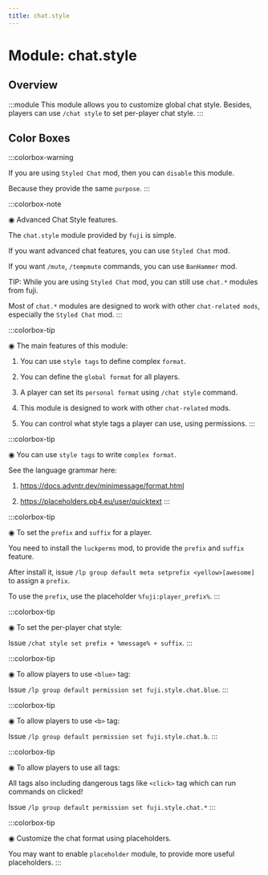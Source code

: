 ```yaml
---
title: chat.style
---
```



# Module: chat.style

## Overview
:::module
This module allows you to customize global chat style.
Besides, players can use `/chat style` to set per-player chat style.
:::
## Color Boxes

:::colorbox-warning

If you are using `Styled Chat` mod, then you can `disable` this module.

Because they provide the same `purpose`.
:::

:::colorbox-note

◉ Advanced Chat Style features.

The `chat.style` module provided by `fuji` is simple.

If you want advanced chat features, you can use `Styled Chat` mod.

If you want `/mute`, `/tempmute` commands, you can use `BanHammer` mod.



TIP: While you are using `Styled Chat` mod, you can still use `chat.*` modules from fuji.

Most of `chat.*` modules are designed to work with other `chat-related mods`, especially the `Styled Chat` mod.
:::

:::colorbox-tip

◉ The main features of this module:

1. You can use `style tags` to define complex `format`.

2. You can define the `global format` for all players.

3. A player can set its `personal format` using `/chat style` command.

4. This module is designed to work with other `chat-related` mods.

5. You can control what style tags a player can use, using permissions.
:::

:::colorbox-tip

◉ You can use `style tags` to write `complex format`.



See the language grammar here:

1. https://docs.advntr.dev/minimessage/format.html

2. https://placeholders.pb4.eu/user/quicktext
:::

:::colorbox-tip

◉ To set the `prefix` and `suffix` for a player.



You need to install the `luckperms` mod, to provide the `prefix` and `suffix` feature.

After install it, issue `/lp group default meta setprefix <yellow>[awesome]` to assign a `prefix`.

To use the `prefix`, use the placeholder `%fuji:player_prefix%`.
:::

:::colorbox-tip

◉ To set the per-player chat style:

Issue `/chat style set prefix + %message% + suffix`.
:::

:::colorbox-tip

◉ To allow players to use `<blue>` tag:

Issue `/lp group default permission set fuji.style.chat.blue`.
:::

:::colorbox-tip

◉ To allow players to use `<b>` tag:

Issue `/lp group default permission set fuji.style.chat.b`.
:::

:::colorbox-tip

◉ To allow players to use all tags:

All tags also including dangerous tags like `<click>` tag which can run commands on clicked!

Issue `/lp group default permission set fuji.style.chat.*`
:::

:::colorbox-tip

◉ Customize the chat format using placeholders.

You may want to enable `placeholder` module, to provide more useful placeholders.
:::

